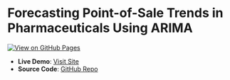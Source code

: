 # Forecasting Point-of-Sale Trends in Pharmaceuticals Using ARIMA

[![View on GitHub Pages](https://img.shields.io/badge/GitHub-Pages-blue?logo=github)](https://sashanabilaf.github.io/POS-pharma/)

- **Live Demo**: [Visit Site](https://sashanabilaf.github.io/POS-pharma/)
- **Source Code**: [GitHub Repo](https://github.com/sashanabilaf/POS-pharma)
